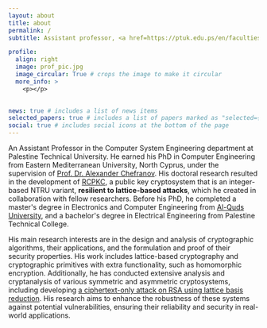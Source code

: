 ```yaml
---
layout: about
title: about
permalink: /
subtitle: Assistant professor, <a href=https://ptuk.edu.ps/en/faculties/department.php?name=computer-systems-engineering>Computer System Engineering Department. PTUK</a>. 

profile:
  align: right
  image: prof_pic.jpg
  image_circular: True # crops the image to make it circular
  more_info: >
    <p></p>
    

news: true # includes a list of news items
selected_papers: true # includes a list of papers marked as "selected={true}"
social: true # includes social icons at the bottom of the page
---
```


An Assistant Professor in the Computer System Engineering department at Palestine Technical University. He earned his PhD in Computer Engineering from Eastern Mediterranean University, North Cyprus, under the supervision of [Prof. Dr. Alexander Chefranov](https://staff.emu.edu.tr/alexanderchefranov/en/personal-info/curriculum-vitae). His doctoral research resulted in the development of [RCPKC](https://www.mdpi.com/1424-8220/20/16/4632), a public key cryptosystem that is an integer-based NTRU variant, **resilient to lattice-based attacks**, which he created in collaboration with fellow researchers. Before his PhD, he completed a master's degree in Electronics and Computer Engineering from [Al-Quds University](https://www.alquds.edu/en/), and a bachelor's degree in Electrical Engineering from Palestine Technical College.
 
His main research interests are in the design and analysis of cryptographic algorithms, their applications, and the formulation and proof of their security properties. His work includes lattice-based cryptography and cryptographic primitives with extra functionality, such as homomorphic encryption. Additionally, he has conducted extensive analysis and cryptanalysis of various symmetric and asymmetric cryptosystems, including developing [a ciphertext-only attack on RSA using lattice basis reduction](https://iajit.org/PDF/Vol%2018,%20No.%202/19701.pdf). His research aims to enhance the robustness of these systems against potential vulnerabilities, ensuring their reliability and security in real-world applications. 


 
